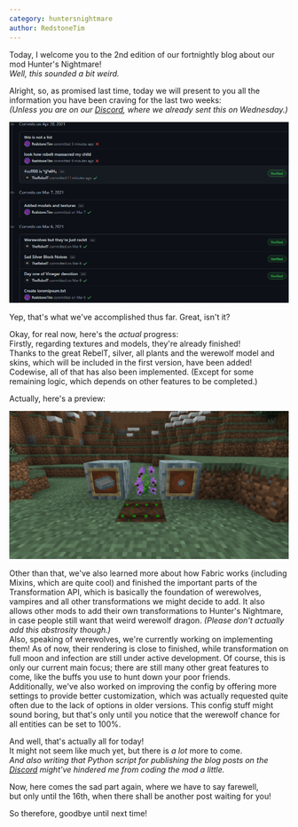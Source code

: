 ```yaml
---
category: huntersnightmare
author: RedstoneTim
---
```

Today, I welcome you to the 2nd edition of our fortnightly blog about our mod Hunter's Nightmare!  
*Well, this sounded a bit weird.*

Alright, so, as promised last time, today we will present to you
all the information you have been craving for the last two weeks:  
*(Unless you are on our [Discord](https://discord.gg/ttsaFnH), where we already sent this on Wednesday.)*

![Screenshot of a few weird commit messages](/assets/images/blog/commits.png)

Yep, that's what we've accomplished thus far. Great, isn't it?  

Okay, for real now, here's the *actual* progress:  
Firstly, regarding textures and models, they're already finished!  
Thanks to the great RebelT, silver, all plants and the werewolf model and skins,
which will be included in the first version, have been added!  
Codewise, all of that has also been implemented.
(Except for some remaining logic, which depends on other features to be completed.)

Actually, here's a preview:

![Preview showing silver, a flower and some crops](/assets/images/blog/silver_flower_crops.png)

Other than that, we've also learned more about how Fabric works (including Mixins, which are quite cool)
and finished the important parts of the Transformation API,
which is basically the foundation of werewolves, vampires and all other transformations we might decide to add.
It also allows other mods to add their own transformations to Hunter's Nightmare,
in case people still want that weird werewolf dragon.
*(Please don't actually add this abstrosity though.)*  
Also, speaking of werewolves, we're currently working on implementing them!
As of now, their rendering is close to finished, while transformation on full moon and infection are still under active development.
Of course, this is only our current main focus;
there are still many other great features to come, like the buffs you use to hunt down your poor friends.  
Additionally, we've also worked on improving the config by offering more settings to provide better customization,
which was actually requested quite often due to the lack of options in older versions.
This config stuff might sound boring, but that's only until you notice that the werewolf chance for all entities can be set to 100%.

And well, that's actually all for today!  
It might not seem like much yet, but there is *a lot* more to come.  
*And also writing that Python script for publishing the blog posts on the [Discord](https://discord.gg/ttsaFnH)
might've hindered me from coding the mod a little.*

Now, here comes the sad part again, where we have to say farewell,  
but only until the 16th, when there shall be another post waiting for you!

So therefore, goodbye until next time!